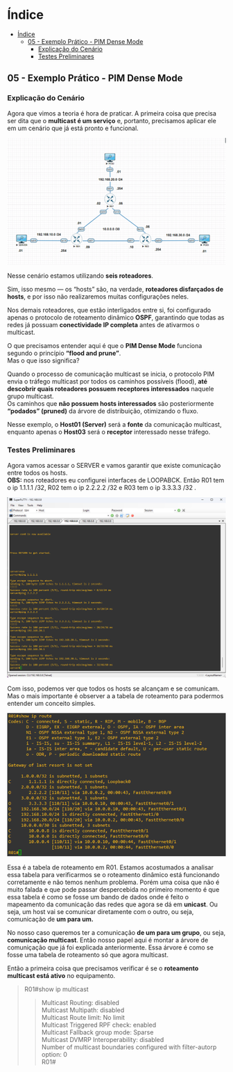 # Índice

- [Índice](#índice)
  - [05 - Exemplo Prático - PIM Dense Mode](#05---exemplo-prático---pim-dense-mode)
    - [Explicação do Cenário](#explicação-do-cenário)
    - [Testes Preliminares](#testes-preliminares)

## 05 - Exemplo Prático - PIM Dense Mode

### Explicação do Cenário

Agora que vimos a teoria é hora de praticar. A primeira coisa que precisa ser dita que o **multicast é um serviço** e, portanto, precisamos aplicar ele em um cenário que já está pronto e funcional.  

![cenário](Imagens/cenario.png)  

Nesse cenário estamos utilizando **seis roteadores**.  

Sim, isso mesmo — os “hosts” são, na verdade, **roteadores disfarçados de hosts**, e por isso não realizaremos muitas configurações neles.  

Nos demais roteadores, que estão interligados entre si, foi configurado apenas o protocolo de roteamento dinâmico **OSPF**, garantindo que todas as redes já possuam **conectividade IP completa** antes de ativarmos o multicast.  

O que precisamos entender aqui é que o **PIM Dense Mode** funciona segundo o princípio **“flood and prune”**.  
Mas o que isso significa?  

Quando o processo de comunicação multicast se inicia, o protocolo PIM envia o tráfego multicast por todos os caminhos possíveis (flood), **até descobrir quais roteadores possuem receptores interessados** naquele grupo multicast.  
Os caminhos que **não possuem hosts interessados** são posteriormente **“podados” (pruned)** da árvore de distribuição, otimizando o fluxo.  

Nesse exemplo, o **Host01 (Server)** será a **fonte** da comunicação multicast, enquanto apenas o **Host03** será o **receptor** interessado nesse tráfego.  

### Testes Preliminares

Agora vamos acessar o SERVER e vamos garantir que existe comunicação entre todos os hosts.  
**OBS:** nos roteadores eu configurei interfaces de LOOPABCK. Então R01 tem o ip 1.1.1.1 /32, R02 tem o ip 2.2.2.2 /32 e R03 tem o ip 3.3.3.3 /32 .  

![01](Imagens/01.png)

Com isso, podemos ver que todos os hosts se alcançam e se comunicam. Mas o mais importante é observer a a tabela de roteamento para podermos entender um conceito simples.  

![02](Imagens/02.png)  

Essa é a tabela de roteamento em R01. Estamos acostumados a analisar essa tabela para verificarmos se o roteamento dinâmico está funcionando corretamente e não temos nenhum problema. Porém uma coisa que não é muito falada e que pode passar despercebida no primeiro momento é que essa tabela é como se fosse um bando de dados onde é feito o mapeamento da comunicação das redes que agora se dá em **unicast**. Ou seja, um host vai se comunicar diretamente com o outro, ou seja, comunicação de **um para um.**  

No nosso caso queremos ter a comunicação **de um para um grupo**, ou seja, **comunicação multicast**. Então nosso papel aqui é montar a árvore de comuniçação que já foi explicada anteriormente. Essa árvore é como se fosse uma tabela de roteamento só que agora multicast.  

Então a primeira coisa que precisamos verificar é se o **roteamento multicast está ativo** no equipamento.  

> R01#show ip multicast  
>>  Multicast Routing: disabled  
>>  Multicast Multipath: disabled  
>  Multicast Route limit: No limit  
>  Multicast Triggered RPF check: enabled  
>  Multicast Fallback group mode: Sparse  
>  Multicast DVMRP Interoperability: disabled  
>  Number of multicast boundaries configured with filter-autorp option: 0  
> R01#  
